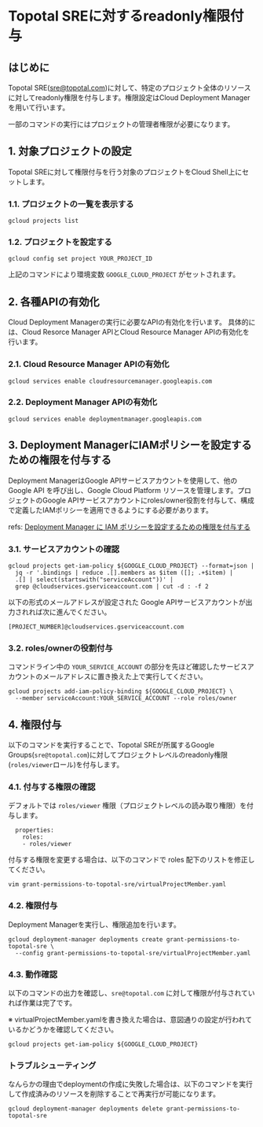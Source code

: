 # Topotal SREに対するreadonly権限付与

## はじめに

Topotal SRE(sre@topotal.com)に対して、特定のプロジェクト全体のリソースに対してreadonly権限を付与します。権限設定はCloud Deployment Managerを用いて行います。

一部のコマンドの実行にはプロジェクトの管理者権限が必要になります。

## 1. 対象プロジェクトの設定

Topotal SREに対して権限付与を行う対象のプロジェクトをCloud Shell上にセットします。

### 1.1. プロジェクトの一覧を表示する

```
gcloud projects list
```

### 1.2. プロジェクトを設定する

```
gcloud config set project YOUR_PROJECT_ID
```

上記のコマンドにより環境変数 `GOOGLE_CLOUD_PROJECT` がセットされます。

## 2. 各種APIの有効化

Cloud Deployment Managerの実行に必要なAPIの有効化を行います。
具体的には、Cloud Resorce Manager APIとCloud Resource Manager APIの有効化を行います。

### 2.1. Cloud Resource Manager APIの有効化

```
gcloud services enable cloudresourcemanager.googleapis.com
```

### 2.2. Deployment Manager APIの有効化

```
gcloud services enable deploymentmanager.googleapis.com
```

## 3. Deployment ManagerにIAMポリシーを設定するための権限を付与する

Deployment ManagerはGoogle APIサービスアカウントを使用して、他の Google API を呼び出し、Google Cloud Platform リソースを管理します。プロジェクトのGoogle APIサービスアカウントにroles/owner役割を付与して、構成で定義したIAMポリシーを適用できるようにする必要があります。

refs: [Deployment Manager に IAM ポリシーを設定するための権限を付与する](https://cloud.google.com/deployment-manager/docs/configuration/set-access-control-resources?hl=ja##granting_permission_to_set_iam_policies)

### 3.1. サービスアカウントの確認

```
gcloud projects get-iam-policy ${GOOGLE_CLOUD_PROJECT} --format=json |
  jq -r '.bindings | reduce .[].members as $item ([]; .+$item) | 
  .[] | select(startswith("serviceAccount"))' |
  grep @cloudservices.gserviceaccount.com | cut -d : -f 2
```

以下の形式のメールアドレスが設定された Google APIサービスアカウントが出力されれば次に進んでください。

`[PROJECT_NUMBER]@cloudservices.gserviceaccount.com`

### 3.2. roles/ownerの役割付与

コマンドライン中の `YOUR_SERVICE_ACCOUNT` の部分を先ほど確認したサービスアカウントのメールアドレスに置き換えた上で実行してください。

```
gcloud projects add-iam-policy-binding ${GOOGLE_CLOUD_PROJECT} \
  --member serviceAccount:YOUR_SERVICE_ACCOUNT --role roles/owner
```

## 4. 権限付与

以下のコマンドを実行することで、Topotal SREが所属するGoogle Groups(`sre@topotal.com`)に対してプロジェクトレベルのreadonly権限(`roles/viewer`ロール)を付与します。

### 4.1. 付与する権限の確認

デフォルトでは `roles/viewer` 権限（プロジェクトレベルの読み取り権限）を付与します。

```
  properties:
    roles:
    - roles/viewer
```

付与する権限を変更する場合は、以下のコマンドで roles 配下のリストを修正してください。

```
vim grant-permissions-to-topotal-sre/virtualProjectMember.yaml
```

### 4.2. 権限付与

Deployment Managerを実行し、権限追加を行います。

```
gcloud deployment-manager deployments create grant-permissions-to-topotal-sre \
  --config grant-permissions-to-topotal-sre/virtualProjectMember.yaml
```

### 4.3. 動作確認

以下のコマンドの出力を確認し、`sre@topotal.com` に対して権限が付与されていれば作業は完了です。

※ virtualProjectMember.yamlを書き換えた場合は、意図通りの設定が行われているかどうかを確認してください。

```
gcloud projects get-iam-policy ${GOOGLE_CLOUD_PROJECT}
```

### トラブルシューティング

なんらかの理由でdeploymentの作成に失敗した場合は、以下のコマンドを実行して作成済みのリソースを削除することで再実行が可能になります。

```
gcloud deployment-manager deployments delete grant-permissions-to-topotal-sre
```
